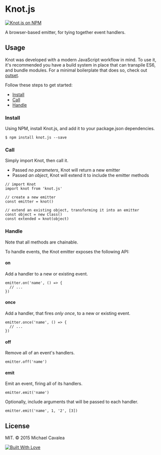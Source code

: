 # Knot.js

[![Knot.js on NPM](https://img.shields.io/npm/v/knot.js.svg)](https://www.npmjs.com/package/knot.js)

A browser-based emitter, for tying together event handlers.

## Usage

Knot was developed with a modern JavaScript workflow in mind. To use it, it's recommended you have a build system in place that can transpile ES6, and bundle modules. For a minimal boilerplate that does so, check out [outset](https://github.com/callmecavs/outset).

Follow these steps to get started:

* [Install](#install)
* [Call](#call)
* [Handle](#handle)

### Install

Using NPM, install Knot.js, and add it to your package.json dependencies.

```
$ npm install knot.js --save
```

### Call

Simply import Knot, then call it.

* Passed _no parameters_, Knot will return a new emitter
* Passed _an object_, Knot will extend it to include the emitter methods

```es6
// import Knot
import knot from 'knot.js'

// create a new emitter
const emitter = knot()

// extend an existing object, transforming it into an emitter
const object = new Class()
const extended = knot(object)
```

### Handle

Note that all methods are chainable.

To handle events, the Knot emitter exposes the following API:

#### on

Add a handler to a new or existing event.

```es6
emitter.on('name', () => {
  // ...
})
```

#### once

Add a handler, that fires _only once_, to a new or existing event.

```es6
emitter.once('name', () => {
  // ...
})
```

#### off

Remove all of an event's handlers.

```es6
emitter.off('name')
```

#### emit

Emit an event, firing all of its handlers.

```es6
emitter.emit('name')
```

Optionally, include arguments that will be passed to each handler.

```es6
emitter.emit('name', 1, '2', [3])
```

## License

MIT. © 2015 Michael Cavalea

[![Built With Love](http://forthebadge.com/images/badges/built-with-love.svg)](http://forthebadge.com)
